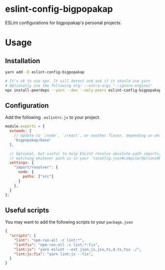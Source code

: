 eslint-config-bigpopakap
========================

ESLint configurations for bigpopakap's personal projects.

# Usage

## Installation

```bash
yarn add -D eslint-config-bigpopakap

# It's ok to use npx. It will detect and ask if it should use yarn
# Optionally use the following arg: --extra-args "--ignore-engines"
npx install-peerdeps --yarn --dev --only-peers eslint-config-bigpopakap
```

## Configuration

Add the following `.eslintrc.js` to your project.
```js
module.exports = {
  extends: [
    // Update to `/node`, `/react`, or another flavor, depending on what kind of project you have.
    'bigpopakap/base'
  ],

  // Optional, but useful to help ESLint resolve absolute path imports,
  // matching whatever path is in your `tsconfig.json#compilerOptions#baseUrl`.
  settings: {
    "import/resolver": {
      node: {
        paths: ["src"]
      }
    },
  }
};
```

## Useful scripts

You may want to add the following scripts to your `package.json`
```json
{
  "scripts": {
    "lint": "npm-run-all -c lint:*",
    "lintfix": "npm-run-all -c lint:*:fix",
    "lint:js": "yarn eslint --ext json,js,jsx,ts,d.ts,tsx ./",
    "lint:js:fix": "yarn lint:js --fix",
  }
}
```
